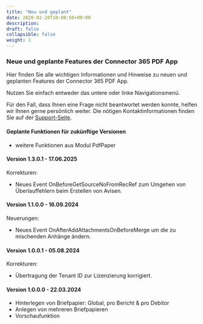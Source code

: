 ```yaml
---
title: "Neu und geplant"
date: 2020-02-28T10:08:56+09:00
description: 
draft: false
collapsible: false
weight: 1
---
```

### Neue und geplante Features der Connector 365 PDF App

Hier finden Sie alle wichtigen Informationen und Hinweise zu neuen und geplanten Features der Connector 365 PDF App.

Nutzen Sie einfach entweder das untere oder linke Navigationsmenü.

Für den Fall, dass Ihnen eine Frage nicht beantwortet werden konnte, helfen wir Ihnen gerne persönlich weiter. Die nötigen Kontaktinformationen finden Sie auf der [Support-Seite](de-de/apps/help-and-support/).

#### Geplante Funktionen für zukünftige Versionen
- weitere Funktionen aus Modul PdfPaper

#### Version 1.3.0.1 - 17.06.2025
Korrekturen:
- Neues Event OnBeforeGetSourceNoFromRecRef zum Umgehen von Überlauffehlern beim Erstellen von Avisen.

#### Version 1.1.0.0 - 16.09.2024
Neuerungen:
- Neues Event OnAfterAddAttachmentsOnBeforeMerge um die zu mischenden Anhänge ändern.

#### Version 1.0.0.1 - 05.08.2024
Korrekturen:
- Übertragung der Tenant ID zur Lizenzierung korrigiert.

#### Version 1.0.0.0 - 22.03.2024
- Hinterlegen von Briefpapier: Global, pro Bericht & pro Debitor
- Anlegen von mehreren Briefpapieren
- Vorschaufunktion
